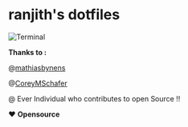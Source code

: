 # ranjith's dotfiles
![Terminal](Screenshots/Monokai.png)

**Thanks to :**

@[mathiasbynens](https://github.com/mathiasbynens/dotfiles)

@[CoreyMSchafer](https://github.com/CoreyMSchafer/dotfiles)

@ Ever Individual who contributes to open Source !!

:heart: **Opensource**

